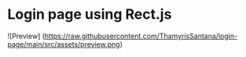 # Login page using Rect.js

![Preview] (https://raw.githubusercontent.com/ThamyrisSantana/login-page/main/src/assets/preview.png)
